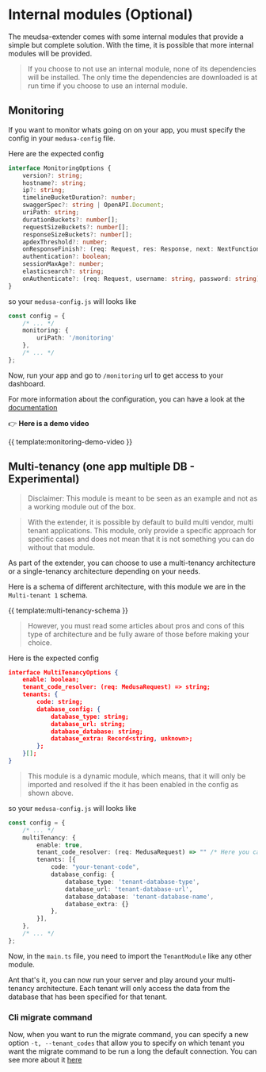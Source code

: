 # Internal modules (Optional)

The meudsa-extender comes with some internal modules that provide a simple but complete
solution. With the time, it is possible that more internal modules
will be provided.

> If you choose to not use an internal module, none of its dependencies will be installed.
> The only time the dependencies are downloaded is at run time if you choose to use an
> internal module.

## Monitoring

If you want to monitor whats going on on your app, you must specify the config
in your `medusa-config` file.

Here are the expected config

```typescript
interface MonitoringOptions {
    version?: string;
    hostname?: string;
    ip?: string;
    timelineBucketDuration?: number;
    swaggerSpec?: string | OpenAPI.Document;
    uriPath: string;
    durationBuckets?: number[];
    requestSizeBuckets?: number[];
    responseSizeBuckets?: number[];
    apdexThreshold?: number;
    onResponseFinish?: (req: Request, res: Response, next: NextFunction) => void | Promise<void>;
    authentication?: boolean;
    sessionMaxAge?: number;
    elasticsearch?: string;
    onAuthenticate?: (req: Request, username: string, password: string) => boolean | Promise<boolean>;
}
```

so your `medusa-config.js` will looks like

```typescript
const config = {
    /* ... */
    monitoring: {
        uriPath: '/monitoring'
    },
    /* ... */
};
```

Now, run your app and go to `/monitoring` url to get access to your dashboard.

For more information about the configuration, you can have a look at the [documentation](https://swaggerstats.io/guide/conf.html#options)

:point_right: __Here is a demo video__

{{ template:monitoring-demo-video }}

## Multi-tenancy (one app multiple DB - Experimental)

> Disclaimer: This module is meant to be seen as an example and not as a working module out of the box.

> With the extender, it is possible by default to build multi vendor, multi tenant
> applications. This module, only provide a specific approach for specific cases and does not
> mean that it is not something you can do without that module.

As part of the extender, you can choose to use a multi-tenancy architecture or a single-tenancy architecture depending
on your needs.

Here is a schema of different architecture, with this module we are in the `Multi-tenant 1` schema.

{{ template:multi-tenancy-schema }}

> However, you must read some articles about pros and cons of this type of architecture
> and be fully aware of those before making your choice.

Here is the expected config

```json
interface MultiTenancyOptions {
    enable: boolean;
	tenant_code_resolver: (req: MedusaRequest) => string;
	tenants: {
		code: string;
		database_config: {
			database_type: string;
			database_url: string;
			database_database: string;
			database_extra: Record<string, unknown>;
		};
	}[];
}
```

> This module is a dynamic module, which means, that it will only be imported and resolved
> if the it has been enabled in the config as shown above.

so your `medusa-config.js` will looks like

```typescript
const config = {
    /* ... */
    multiTenancy: {
        enable: true,
        tenant_code_resolver: (req: MedusaRequest) => "" /* Here you can grab the property on which the tenant code is stored */,
        tenants: [{
            code: "your-tenant-code",
            database_config: {
                database_type: 'tenant-database-type',
                database_url: 'tenant-database-url',
                database_database: 'tenant-database-name',
                database_extra: {}
            },
        }],
    },
    /* ... */
};
```

Now, in the `main.ts` file, you need to import the `TenantModule` like any other module.

Ant that's it, you can now run your server and play around your multi-tenancy
architecture.
Each tenant will only access the data from the database that has been specified for that
tenant.

### Cli migrate command

Now, when you want to run the migrate command, you can specify a new option `-t, --tenant_codes` that allow you to specify
on which tenant you want the migrate command to be run a long the default connection.
You can see more about it [here](https://adrien2p.github.io/medusa-extender/#/?id=options-1)